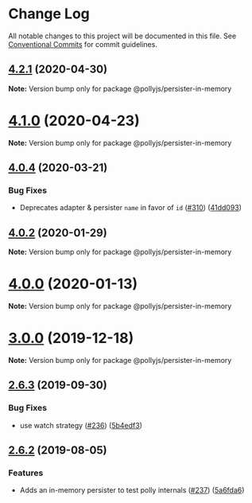 # Change Log

All notable changes to this project will be documented in this file.
See [Conventional Commits](https://conventionalcommits.org) for commit guidelines.

## [4.2.1](https://github.com/netflix/pollyjs/tree/master/packages/@pollyjs/persister-in-memory/compare/v4.2.0...v4.2.1) (2020-04-30)

**Note:** Version bump only for package @pollyjs/persister-in-memory





# [4.1.0](https://github.com/netflix/pollyjs/tree/master/packages/@pollyjs/persister-in-memory/compare/v4.0.4...v4.1.0) (2020-04-23)

**Note:** Version bump only for package @pollyjs/persister-in-memory





## [4.0.4](https://github.com/netflix/pollyjs/tree/master/packages/@pollyjs/persister-in-memory/compare/v4.0.3...v4.0.4) (2020-03-21)


### Bug Fixes

* Deprecates adapter & persister `name` in favor of `id` ([#310](https://github.com/netflix/pollyjs/tree/master/packages/@pollyjs/persister-in-memory/issues/310)) ([41dd093](https://github.com/netflix/pollyjs/tree/master/packages/@pollyjs/persister-in-memory/commit/41dd093))





## [4.0.2](https://github.com/netflix/pollyjs/tree/master/packages/@pollyjs/persister-in-memory/compare/v4.0.1...v4.0.2) (2020-01-29)

**Note:** Version bump only for package @pollyjs/persister-in-memory





# [4.0.0](https://github.com/netflix/pollyjs/tree/master/packages/@pollyjs/persister-in-memory/compare/v3.0.2...v4.0.0) (2020-01-13)

**Note:** Version bump only for package @pollyjs/persister-in-memory





# [3.0.0](https://github.com/netflix/pollyjs/tree/master/packages/@pollyjs/persister-in-memory/compare/v2.7.0...v3.0.0) (2019-12-18)

**Note:** Version bump only for package @pollyjs/persister-in-memory





## [2.6.3](https://github.com/netflix/pollyjs/tree/master/packages/@pollyjs/persister-in-memory/compare/v2.6.2...v2.6.3) (2019-09-30)


### Bug Fixes

* use watch strategy ([#236](https://github.com/netflix/pollyjs/tree/master/packages/@pollyjs/persister-in-memory/issues/236)) ([5b4edf3](https://github.com/netflix/pollyjs/tree/master/packages/@pollyjs/persister-in-memory/commit/5b4edf3))





## [2.6.2](https://github.com/netflix/pollyjs/tree/master/packages/@pollyjs/persister-in-memory/compare/v2.6.1...v2.6.2) (2019-08-05)


### Features

* Adds an in-memory persister to test polly internals ([#237](https://github.com/netflix/pollyjs/tree/master/packages/@pollyjs/persister-in-memory/issues/237)) ([5a6fda6](https://github.com/netflix/pollyjs/tree/master/packages/@pollyjs/persister-in-memory/commit/5a6fda6))
